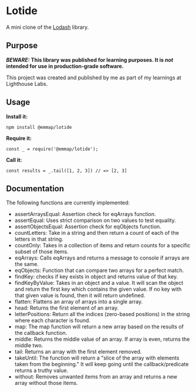 # Lotide

A mini clone of the [Lodash](https://lodash.com) library.

## Purpose

**_BEWARE:_ This library was published for learning purposes. It is _not_ intended for use in production-grade software.**

This project was created and published by me as part of my learnings at Lighthouse Labs. 

## Usage

**Install it:**

`npm install @emmap/lotide`

**Require it:**

`const _ = require('@emmap/lotide');`

**Call it:**

`const results = _.tail([1, 2, 3]) // => [2, 3]`

## Documentation

The following functions are currently implemented:

* assertArraysEqual: Assertion check for eqArrays function.
* assertEqual: Uses strict comparison on two values to test equality.
* assertObjectsEqual: Assertion check for eqObjects function.
* countLetters: Take in a string and then return a count of each of the letters in that string.
* countOnly: Takes in a collection of items and return counts for a specific subset of those items.
* eqArrays: Calls eqArrays and returns a message to console if arrays are the same.
* eqObjects: Function that can compare two arrays for a perfect match.
* findKey: checks if key exists in object and returns value of that key.
* findKeyByValue: Takes in an object and a value. It will scan the object and return the first key which contains the given value. If no key with that given value is found, then it will return undefined. 
* flatten: Flattens an array of arrays into a single array.
* head: Returns the first element of an array.
* letterPositions: Return all the indices (zero-based positions) in the string where each character is found.
* map: The map function will return a new array based on the results of the callback function.
* middle: Returns the middle value of an array. If array is even, returns the middle two.
* tail: Returns an array with the first element removed.
* takeUntil: The function will return a "slice of the array with elements taken from the beginning." It will keep going until the callback/predicate returns a truthy value.
* without: Removes unwanted items from an array and returns a new array without those items.